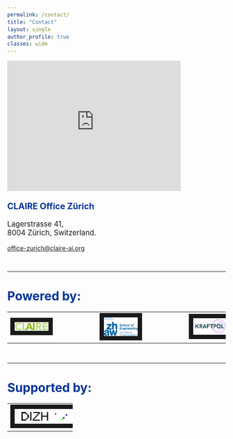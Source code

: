 ```yaml
---
permalink: /contact/
title: "Contact"
layout: single
author_profile: true
classes: wide
---
```


<iframe src="https://www.google.com/maps/embed?pb=!1m14!1m8!1m3!1d5403.517795705794!2d8.532816!3d47.377624!3m2!1i1024!2i768!4f13.1!3m3!1m2!1s0x47900a0ff1bc3c4d%3A0x1425669a81f6ba4a!2sLagerstrasse%2041%2C%208004%20Z%C3%BCrich%2C%20Switzerland!5e0!3m2!1sen!2snl!4v1700826974001!5m2!1sen!2snl" width="400" height="300" style="border:0;" allowfullscreen="" loading="lazy" referrerpolicy="no-referrer-when-downgrade"></iframe>

<br>

<p style="color:#003399;font-size:140%;"><b>CLAIRE Office Zürich</b></p>
<p style="text-align:left;font-size:120%;">Lagerstrasse 41,<br>
8004 Zürich, Switzerland.</p>

<p style="text-align:left;"><a href="mailto:office-zurich@claire-ai.org">office-zurich@claire-ai.org</a></p>

<br>
<hr>

<h1 style="color:#003399;">Powered by:</h1>

<table style="width:100%;align:center;">
<tr>
 <td class="middle" align="left" style="width: 25%;vertical-align:center">
  <a href="https://claire-ai.ch/"><img src="/assets/images/logos/logo_Claire.jpg" alt="CLAIRE" width="100%" border="10"></a>
</td>
<td><div class="horizontalgap" style="width:100px"></div> </td>
 <td class="middle" align="left" style="width: 25%;vertical-align:center">
  <a href="https://www.zhaw.ch/en/engineering/institutes-centres/cai/responsible-ai-innovation-group/"><img src="/assets/images/logos/logo_ZHAW_CAI.png" alt="ZHAW Centre for Artificial Intelligence" width="100%" border="10" ></a>
 </td>
<td><div class="horizontalgap" style="width:100px"></div> </td>
 <td class="middle" align="left" style="width: 25%;vertical-align:center">
  <a href="https://www.kraftpol.ch"><img src="/assets/images/logos/logo_KRAFTPOL.png" alt="Kraftpol" width="100%" border="10" ></a>
 </td>

 </tr>
</table>

<br>
<hr>

<h1 style="color:#003399;">Supported by:</h1>
<table style="width:30%">
<tr>
 <td class="middle" align="left" style="width: 25%;vertical-align:center">
  <a href="https://dizh.ch"><img src="/assets/images/logos/logo_DIZH.jpg" alt="DIZH Initiative" width="300" border="10" /></a>
</td>
<!--<td><div class="horizontalgap" style="width:60px"></div> </td>
<td class="middle" align="center">
  <a href="https://www.zhaw.ch/en/focus-topics/zhaw-digital/"><img src="/assets/images/logos/logo_ZHAW.png" alt="ZHAW Digital" width="80" border="10" /></a>
 </td>-->
 </tr>
</table>

<br>